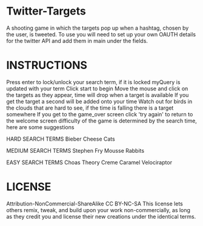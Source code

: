 Twitter-Targets
===============
 A shooting game in which the targets pop up when a hashtag, chosen by the user, is tweeted.
 To use you will need to set up your own OAUTH details for the twitter API and add them in main under the fields. 


 INSTRUCTIONS
==============
 Press enter to lock/unlock your search term, if it is locked myQuery is updated with your term
 Click start to begin
 Move the mouse and click on the targets as they appear, time will drop when a target is available
 If you get the target a second will be added onto your time
 Watch out for birds in the clouds that are hard to see, if the time is falling there is a target somewhere
 If you get to the game_over screen click 'try again' to return to the welcome screen 
 difficulty of the game is determined by the search time, here are some suggestions

HARD SEARCH TERMS
 Bieber
 Cheese
 Cats

MEDIUM SEARCH TERMS
 Stephen Fry
 Mousse
 Rabbits

EASY SEARCH TERMS
 Choas Theory
 Creme Caramel
 Velociraptor

LICENSE
==============
Attribution-NonCommercial-ShareAlike 
CC BY-NC-SA
This license lets others remix, tweak, and build upon your work non-commercially,
as long as they credit you and license their new creations under the identical terms.

